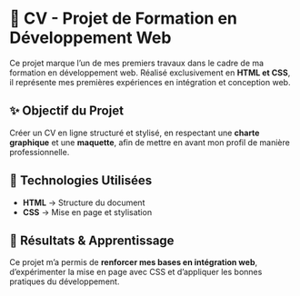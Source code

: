 # 🎨 CV - Projet de Formation en Développement Web  

Ce projet marque l’un de mes premiers travaux dans le cadre de ma formation en développement web. Réalisé exclusivement en **HTML et CSS**, il représente mes premières expériences en intégration et conception web.  

## ✨ Objectif du Projet  
Créer un CV en ligne structuré et stylisé, en respectant une **charte graphique** et une **maquette**, afin de mettre en avant mon profil de manière professionnelle.  

## 🔧 Technologies Utilisées  
- **HTML** → Structure du document  
- **CSS** → Mise en page et stylisation  

## 📌 Résultats & Apprentissage  
Ce projet m’a permis de **renforcer mes bases en intégration web**, d’expérimenter la mise en page avec CSS et d’appliquer les bonnes pratiques du développement.  








